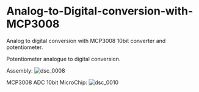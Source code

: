 # Analog-to-Digital-conversion-with-MCP3008
Analog to digital conversion with MCP3008 10bit converter and potentiometer.

Potentiometer analogue to digital conversion.

Assembly:
![dsc_0008](https://user-images.githubusercontent.com/22866358/34920143-3774ed92-f96e-11e7-8c07-b83ff5fb3f40.jpg)

MCP3008 ADC 10bit MicroChip:
![dsc_0010](https://user-images.githubusercontent.com/22866358/34920145-3f80e93c-f96e-11e7-876f-7327c112f5a3.jpg)
